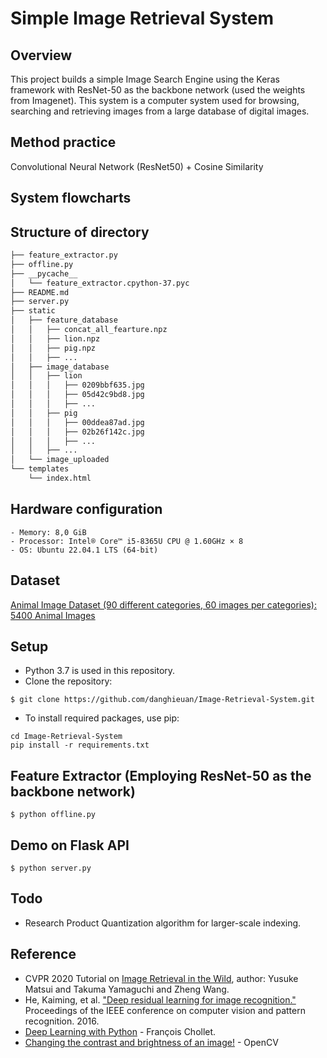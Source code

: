 # Simple Image Retrieval System

## Overview
This project builds a simple Image Search Engine using the Keras framework with ResNet-50 as the backbone network (used the weights from Imagenet). This system is a computer system used for browsing, searching and retrieving images from a large database of digital images.


## Method practice

Convolutional Neural Network (ResNet50) + Cosine Similarity


## System flowcharts



## Structure of directory

```bash
├── feature_extractor.py
├── offline.py
├── __pycache__
│   └── feature_extractor.cpython-37.pyc
├── README.md
├── server.py
├── static
│   ├── feature_database
│   │   ├── concat_all_fearture.npz
│   │   ├── lion.npz
│   │   ├── pig.npz
│   │   ├── ...
│   ├── image_database
│   │   ├── lion
│   │   │   ├── 0209bbf635.jpg
│   │   │   ├── 05d42c9bd8.jpg
│   │   │   ├── ...
│   │   ├── pig
│   │   │   ├── 00ddea87ad.jpg
│   │   │   ├── 02b26f142c.jpg
│   │   │   ├── ...
│   │   ├── ...
│   └── image_uploaded
└── templates
    └── index.html

```

## Hardware configuration
```
- Memory: 8,0 GiB
- Processor: Intel® Core™ i5-8365U CPU @ 1.60GHz × 8
- OS: Ubuntu 22.04.1 LTS (64-bit)
```


## Dataset

[Animal Image Dataset (90 different categories, 60 images per categories): 5400 Animal Images](https://www.kaggle.com/datasets/iamsouravbanerjee/animal-image-dataset-90-different-animals)



## Setup
- Python 3.7 is used in this repository.
- Clone the repository:
```
$ git clone https://github.com/danghieuan/Image-Retrieval-System.git
```
- To install required packages, use pip:
```
cd Image-Retrieval-System
pip install -r requirements.txt
```

## Feature Extractor (Employing ResNet-50 as the backbone network)

```
$ python offline.py
```


## Demo on Flask API
```
$ python server.py
```

## Todo
- Research Product Quantization algorithm for larger-scale indexing.


## Reference
- CVPR 2020 Tutorial on [Image Retrieval in the Wild](https://matsui528.github.io/cvpr2020_tutorial_retrieval/), author: Yusuke Matsui and Takuma Yamaguchi and Zheng Wang.
- He, Kaiming, et al. ["Deep residual learning for image recognition."](https://arxiv.org/abs/1512.03385) Proceedings of the IEEE conference on computer vision and pattern recognition. 2016.
- [Deep Learning with Python](https://www.manning.com/books/deep-learning-with-python) - François Chollet.
- [Changing the contrast and brightness of an image!](https://docs.opencv.org/3.4/d3/dc1/tutorial_basic_linear_transform.html) - OpenCV